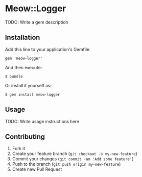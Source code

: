 # Meow::Logger

TODO: Write a gem description

## Installation

Add this line to your application's Gemfile:

    gem 'meow-logger'

And then execute:

    $ bundle

Or install it yourself as:

    $ gem install meow-logger

## Usage

TODO: Write usage instructions here

## Contributing

1. Fork it
2. Create your feature branch (`git checkout -b my-new-feature`)
3. Commit your changes (`git commit -am 'Add some feature'`)
4. Push to the branch (`git push origin my-new-feature`)
5. Create new Pull Request
